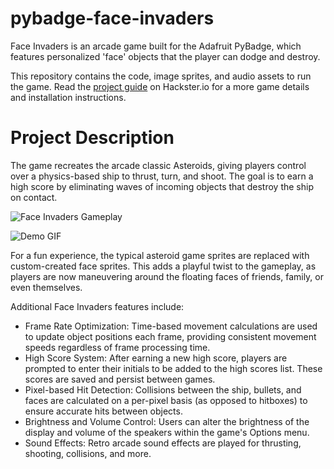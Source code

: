 # pybadge-face-invaders
Face Invaders is an arcade game built for the Adafruit PyBadge, which features personalized 'face' objects that the player can dodge and destroy.

This repository contains the code, image sprites, and audio assets to run the game. Read the [project guide](https://www.hackster.io/rhammell/pybadge-face-invaders-c26c30) on Hackster.io for a more game details and installation instructions. 

# Project Description

The game recreates the arcade classic Asteroids, giving players control over a physics-based ship to thrust, turn, and shoot. The goal is to earn a high score by eliminating waves of incoming objects that destroy the ship on contact.

![Face Invaders Gameplay](https://i.imgur.com/ETon29N.gif)

![Demo GIF](https://i.imgur.com/ETon29N.gif)

For a fun experience, the typical asteroid game sprites are replaced with custom-created face sprites. This adds a playful twist to the gameplay, as players are now maneuvering around the floating faces of friends, family, or even themselves.

Additional Face Invaders features include:

- Frame Rate Optimization: Time-based movement calculations are used to update object positions each frame, providing consistent movement speeds regardless of frame processing time.
- High Score System: After earning a new high score, players are prompted to enter their initials to be added to the high scores list. These scores are saved and persist between games.
- Pixel-based Hit Detection: Collisions between the ship, bullets, and faces are calculated on a per-pixel basis (as opposed to hitboxes) to ensure accurate hits between objects.
- Brightness and Volume Control: Users can alter the brightness of the display and volume of the speakers within the game's Options menu.
- Sound Effects: Retro arcade sound effects are played for thrusting, shooting, collisions, and more.